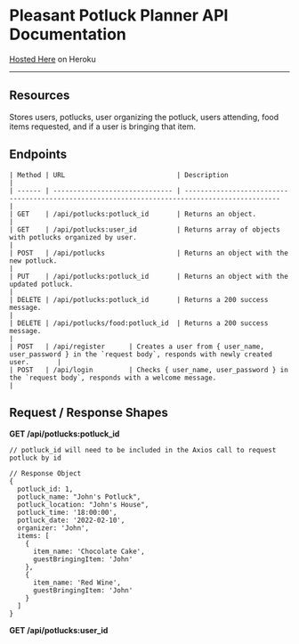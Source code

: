 # Pleasant Potluck Planner API Documentation
[Hosted Here](https://potluck-planner-5.herokuapp.com/) on Heroku
***
## Resources
Stores users, potlucks, user organizing the potluck, users attending, food items requested, and if a user is bringing that item.

## Endpoints
    | Method | URL                            | Description                                                                                         |
    | ------ | ------------------------------ | ----------------------------------------------------------------------------------------------      |
    | GET    | /api/potlucks:potluck_id       | Returns an object.                                                                                  |
    | GET    | /api/potlucks:user_id          | Returns array of objects with potlucks organized by user.                                           |
    | POST   | /api/potlucks                  | Returns an object with the new potluck.                                                             |
    | PUT    | /api/potlucks:potluck_id       | Returns an object with the updated potluck.                                                         |
    | DELETE | /api/potlucks:potluck_id       | Returns a 200 success message.                                                                      |
    | DELETE | /api/potlucks/food:potluck_id  | Returns a 200 success message.                                                                      |
    | POST   | /api/register      | Creates a user from { user_name, user_password } in the `request body`, responds with newly created user.       |
    | POST   | /api/login         | Checks { user_name, user_password } in the `request body`, responds with a welcome message.                     |
    
## Request / Response Shapes
**GET /api/potlucks:potluck_id**
```es6
// potluck_id will need to be included in the Axios call to request potluck by id

// Response Object
{
  potluck_id: 1,
  potluck_name: "John's Potluck",
  potluck_location: "John's House",
  potluck_time: '18:00:00',
  potluck_date: '2022-02-10',
  organizer: 'John',
  items: [
    {
      item_name: 'Chocolate Cake',
      guestBringingItem: 'John'
    },
    {
      item_name: 'Red Wine',
      guestBringingItem: 'John'
    }
  ]
}
```
**GET /api/potlucks:user_id**

```
